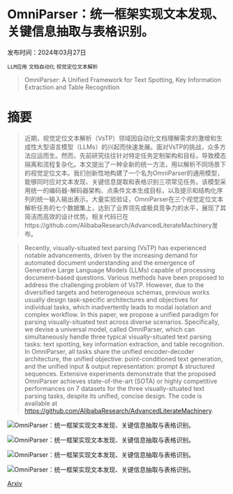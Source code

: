 # OmniParser：统一框架实现文本发现、关键信息抽取与表格识别。

发布时间：2024年03月27日

`LLM应用` `文档自动化` `视觉定位文本解析`

> OmniParser: A Unified Framework for Text Spotting, Key Information Extraction and Table Recognition

# 摘要

> 近期，视觉定位文本解析（VsTP）领域因自动化文档理解需求的激增和生成性大型语言模型（LLMs）的兴起而快速发展。面对VsTP的挑战，众多方法应运而生。然而，先前研究往往针对特定任务定制架构和目标，导致模态隔离和流程复杂化。本文提出了一种全新的统一方法，用以解析不同场景下的视觉定位文本。我们创新性地构建了一个名为OmniParser的通用模型，能够同时应对文本发现、关键信息提取和表格识别三项常见任务。该模型采用统一的编码器-解码器架构、点条件文本生成目标，以及提示和结构化序列的统一输入输出表示。大量实验验证，OmniParser在三个视觉定位文本解析任务的七个数据集上，达到了业界领先或极具竞争力的水平，展现了其简洁而高效的设计优势。相关代码已在https://github.com/AlibabaResearch/AdvancedLiterateMachinery发布。

> Recently, visually-situated text parsing (VsTP) has experienced notable advancements, driven by the increasing demand for automated document understanding and the emergence of Generative Large Language Models (LLMs) capable of processing document-based questions. Various methods have been proposed to address the challenging problem of VsTP. However, due to the diversified targets and heterogeneous schemas, previous works usually design task-specific architectures and objectives for individual tasks, which inadvertently leads to modal isolation and complex workflow. In this paper, we propose a unified paradigm for parsing visually-situated text across diverse scenarios. Specifically, we devise a universal model, called OmniParser, which can simultaneously handle three typical visually-situated text parsing tasks: text spotting, key information extraction, and table recognition. In OmniParser, all tasks share the unified encoder-decoder architecture, the unified objective: point-conditioned text generation, and the unified input & output representation: prompt & structured sequences. Extensive experiments demonstrate that the proposed OmniParser achieves state-of-the-art (SOTA) or highly competitive performances on 7 datasets for the three visually-situated text parsing tasks, despite its unified, concise design. The code is available at https://github.com/AlibabaResearch/AdvancedLiterateMachinery.

![OmniParser：统一框架实现文本发现、关键信息抽取与表格识别。](../../../paper_images/2403.19128/x1.png)

![OmniParser：统一框架实现文本发现、关键信息抽取与表格识别。](../../../paper_images/2403.19128/x2.png)

![OmniParser：统一框架实现文本发现、关键信息抽取与表格识别。](../../../paper_images/2403.19128/x3.png)

![OmniParser：统一框架实现文本发现、关键信息抽取与表格识别。](../../../paper_images/2403.19128/x4.png)

[Arxiv](https://arxiv.org/abs/2403.19128)